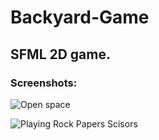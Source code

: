 # Backyard-Game
## SFML 2D game.

### Screenshots: 

![Open space](https://i.ibb.co/symD9RN/screen-1.png)

![Playing Rock Papers Scisors](https://i.ibb.co/DR535Ld/screen-2.png)
